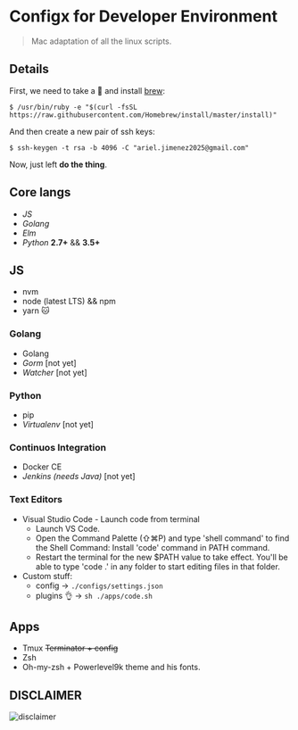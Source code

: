 # Configx for Developer Environment

>Mac adaptation of all the linux scripts.

## **Details**

First, we need to take a :beer: and install [brew][brew]:

`$ /usr/bin/ruby -e "$(curl -fsSL https://raw.githubusercontent.com/Homebrew/install/master/install)"`

And then create a new pair of ssh keys:

 `$ ssh-keygen -t rsa -b 4096 -C "ariel.jimenez2025@gmail.com"`

Now, just left __do the thing__.

## **Core langs**

- *JS*
- *Golang*
- *Elm*
- *Python* **2.7+** && **3.5+**

## JS

- nvm
- node (latest LTS) && npm
- yarn :cat:

### Golang

- Golang
- *Gorm* [not yet]
- *Watcher* [not yet]

### Python

- pip
- *Virtualenv* [not yet]

### Continuos Integration

- Docker CE
- *Jenkins (needs Java)* [not yet]

### Text Editors

- Visual Studio Code - Launch code from terminal
  - Launch VS Code.
  - Open the Command Palette (⇧⌘P) and type 'shell command' to find the Shell Command: Install 'code' command in PATH command.
  - Restart the terminal for the new $PATH value to take effect. You'll be able to type 'code .' in any folder to start editing files in that folder.
- Custom stuff:
  - config -> `./configs/settings.json`
  - plugins :ok_hand: -> `sh ./apps/code.sh`

## Apps

- Tmux ~~Terminator + config~~
- Zsh
- Oh-my-zsh + Powerlevel9k theme and his fonts.

## DISCLAIMER

![disclaimer][disclamer-logo]

<!-- links -->
[disclamer-logo]:https://blog.codinghorror.com/content/images/uploads/2007/03/6a0120a85dcdae970b0128776ff992970c-pi.png
[brew]:https://brew.sh/
